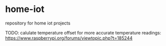 # home-iot
repository for home iot projects


TODO: calulate temperature offset for more accurate temperature readings:
https://www.raspberrypi.org/forums/viewtopic.php?t=185244
